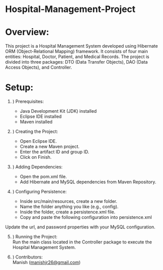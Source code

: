 # Hospital-Management-Project
# Overview:
  This project is a Hospital Management System developed using Hibernate ORM (Object-Relational Mapping) framework. It consists of four main entities: Hospital, Doctor, Patient, and Medical Records. The project is divided into three packages: DTO (Data Transfer Objects), DAO (Data Access Objects), and Controller.

# Setup:
1. ) Prerequisites: <br>
    * Java Development Kit (JDK) installed <br>
    * Eclipse IDE installed <br>
    * Maven installed

  2. )  Creating the Project:  <br>
      * Open Eclipse IDE. <br>
      * Create a new Maven project. <br>
      * Enter the artifact ID and group ID. <br>
      * Click on Finish. <br>

3. ) Adding Dependencies:  <br>
    * Open the pom.xml file. <br>
    * Add Hibernate and MySQL dependencies from Maven Repository. <br>

4. ) Configuring Persistence: <br>
      * Inside src/main/resources, create a new folder. <br>
      * Name the folder anything you like (e.g., config). <br>
      * Inside the folder, create a persistence.xml file. <br>
      * Copy and paste the following configuration into persistence.xml <br>
    
    
Update the url, and password properties with your MySQL configuration.

5. ) Running the Project:  <br>
        Run the main class located in the Controller package to execute the Hospital Management System.
    
6. ) Contributors:  <br>
        Manish (manishjr26@gmail.com)



   
